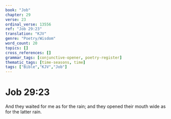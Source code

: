 ```yaml
---
book: "Job"
chapter: 29
verse: 23
ordinal_verse: 13556
ref: "Job 29:23"
translation: "KJV"
genre: "Poetry/Wisdom"
word_count: 20
topics: []
cross_references: []
grammar_tags: [conjunctive-opener, poetry-register]
thematic_tags: [time-seasons, time]
tags: ["Bible","KJV","Job"]
---
```


# Job 29:23

And they waited for me as for the rain; and they opened their mouth wide as for the latter rain.
